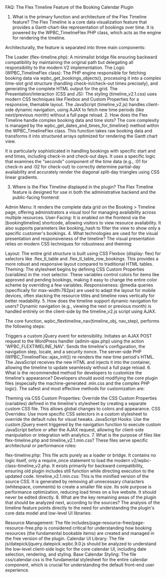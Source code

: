 FAQ: The Flex Timeline Feature of the Booking Calendar Plugin
1. What is the primary function and architecture of the Flex Timeline feature?
The Flex Timeline is a core data visualization feature that provides a Gantt-chart-like representation of bookings over time. It is powered by the WPBC_TimelineFlex PHP class, which acts as the engine for rendering the timeline.

Architecturally, the feature is separated into three main components:

The Loader (flex-timeline.php): A minimalist bridge file ensuring backward compatibility by maintaining the original path but delegating all responsibility to the modern V2 implementation.
The Logic (WPBC_TimelineFlex class): The PHP engine responsible for fetching booking data via wpbc_get_bookings_objects(), processing it into a complex time-slot grid structure (handling check-in/check-out times precisely), and generating the complete HTML output for the grid.
The Presentation/Interaction (CSS and JS):
The styling (timeline_v2.1.css) uses modern CSS techniques like Flexbox and Custom Properties for a responsive, themable layout.
The JavaScript (timeline_v2.js) handles client-side dynamic navigation, using AJAX to fetch new time periods (like next/previous month) without a full page reload.
2. How does the Flex Timeline handle complex booking data and time slots?
The core complexity is managed by the wpbc_get_dates_and_times_for_timeline() method within the WPBC_TimelineFlex class. This function takes raw booking data and transforms it into structured arrays optimized for rendering the Gantt chart view.

It is particularly sophisticated in handling bookings with specific start and end times, including check-in and check-out days. It uses a specific logic that examines the "seconds" component of the time data (e.g., :01 for check-in and :02 for check-out) to correctly determine partial-day availability and accurately render the diagonal split-day triangles using CSS linear gradients.

3. Where is the Flex Timeline displayed in the plugin?
The Flex Timeline feature is designed for use in both the administrative backend and the public-facing frontend:

Admin Menu: It renders the complete data grid on the Booking > Timeline page, offering administrators a visual tool for managing availability across multiple resources.
User-Facing: It is enabled on the frontend via the [bookingtimeline] shortcode, allowing visitors to view resource availability. It also supports parameters like booking_hash to filter the view to show only a specific customer's bookings.
4. What technologies are used for the visual presentation and responsiveness of the timeline?
The visual presentation relies on modern CSS techniques for robustness and theming:

Layout: The entire grid structure is built using CSS Flexbox (display: flex) for selectors like .flex_tl_table and .flex_tl_table_row_bookings. This provides a more robust and responsive layout compared to traditional HTML tables.
Theming: The stylesheet begins by defining CSS Custom Properties (variables) in the :root selector. These variables control colors for items like approved and pending bookings, making it easy to change the entire color scheme by overriding a few variables.
Responsiveness: @media queries (specifically for max-width:782px) are used to adapt the layout for mobile devices, often stacking the resource titles and timeline rows vertically for better readability.
5. How does the timeline support dynamic navigation for users?
Dynamic navigation (e.g., viewing the next or previous month) is handled entirely on the client-side by the timeline_v2.js script using AJAX.

The core function, wpbc_flextimeline_nav(timeline_obj, nav_step), performs the following steps:

Triggers a custom jQuery event for extensibility.
Initiates an AJAX POST request to the WordPress handler (admin-ajax.php) using the action 'WPBC_FLEXTIMELINE_NAV'.
Sends the timeline's configuration, the navigation step, locale, and a security nonce.
The server-side PHP (WPBC_TimelineFlex::ajax_init()) re-renders the new time period's HTML.
The JavaScript receives the new HTML and injects it into the container, allowing the timeline to update seamlessly without a full page reload.
6. What is the recommended method for developers to customize the timeline's appearance?
Developers should avoid modifying the core plugin files (especially the machine-generated .min.css and the complex PHP logic). The safest and most effective methods for customization are:

Theming via CSS Custom Properties: Override the CSS Custom Properties (variables) defined in the timeline's stylesheet by creating a separate custom CSS file. This allows global changes to colors and appearance.
CSS Overrides: Use more specific CSS selectors in a custom stylesheet to override the default rules for visual tweaks.
JavaScript Hooks: Use the custom jQuery event triggered by the navigation function to execute custom JavaScript before or after the AJAX request, allowing for client-side manipulation or integration with analytics.
7. What is the purpose of files like flex-timeline.php and timeline_v2.1.min.css?
These files serve specific architectural or performance roles:

flex-timeline.php: This file acts purely as a loader or bridge. It contains no logic itself, only a require_once statement to load the modern v2/wpbc-class-timeline_v2.php. It exists primarily for backward compatibility, ensuring old plugin includes still function while directing execution to the updated code.
timeline_v2.1.min.css: This is the minified version of the source CSS. It is generated by removing all unnecessary characters (whitespace, comments) to create a smaller file size. Its sole purpose is performance optimization, reducing load times on a live website. It should never be edited directly.
8. What are the key remaining areas of the plugin that should be analyzed next, according to the sources?
The analysis of the timeline feature points directly to the need for understanding the plugin's core data model and low-level UI libraries:

Resource Management: The file includes/page-resource-free/page-resource-free.php is considered critical for understanding how booking resources (the fundamental bookable items) are created and managed in the free version of the plugin.
Calendar UI Library: The file js/datepick/jquery.datepick.wpbc.9.0.js should be analyzed to understand the low-level client-side logic for the core calendar UI, including date selection, rendering, and styling.
Base Calendar Styling: The file css/calendar.css is the fundamental stylesheet for the entire calendar component, which is crucial for understanding the default front-end user experience.